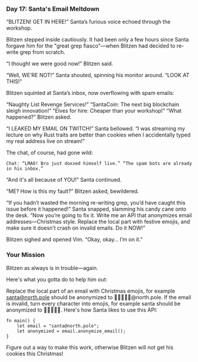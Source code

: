 ### Day 17: Santa's Email Meltdown

“BLITZEN! GET IN HERE!” Santa’s furious voice echoed through the workshop.

Blitzen stepped inside cautiously. It had been only a few hours since Santa forgave him for the "great grep fiasco"—when Blitzen had decided to re-write grep from scratch.

“I thought we were good now!” Blitzen said.

“Well, WE’RE NOT!” Santa shouted, spinning his monitor around. “LOOK AT THIS!”

Blitzen squinted at Santa’s inbox, now overflowing with spam emails:

“Naughty List Revenge Services!”
“SantaCoin: The next big blockchain sleigh innovation!”
“Elves for hire: Cheaper than your workshop!”
“What happened?” Blitzen asked.

“I LEAKED MY EMAIL ON TWITCH!” Santa bellowed. “I was streaming my lecture on why Rust traits are better than cookies when I accidentally typed my real address live on stream!”

The chat, of course, had gone wild:

    Chat: “LMAO! Bro just doxxed himself live.” “The spam bots are already in his inbox.”

“And it's all because of YOU!” Santa continued.

“ME? How is this my fault?” Blitzen asked, bewildered.

“If you hadn’t wasted the morning re-writing grep, you’d have caught this issue before it happened!” Santa snapped, slamming his candy cane onto the desk. “Now you’re going to fix it. Write me an API that anonymizes email addresses—Christmas style. Replace the local part with festive emojis, and make sure it doesn’t crash on invalid emails. Do it NOW!”

Blitzen sighed and opened Vim. “Okay, okay… I’m on it.”

### Your Mission

Blitzen as always is in trouble—again.

Here's what you gotta do to help him out:

Replace the local part of an email with Christmas emojis, for example santa@north.pole should be anonymized to 🎅🎄🎁🎄🎅@north.pole.
If the email is invalid, turn every character into emojis, for example santa should be anonymized to 🎅🎄🎁🎄🎅.
Here's how Santa likes to use this API:

    fn main() {
        let email = "santa@north.pole";
        let anonymized = email.anonymize_email();
    }

Figure out a way to make this work, otherwise Blitzen will not get his cookies this Christmas!
